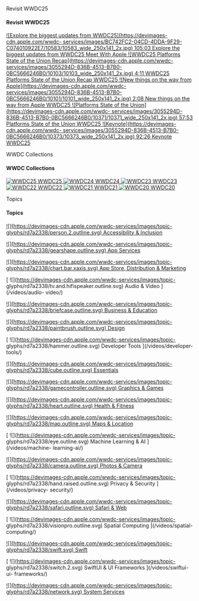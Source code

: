 Revisit WWDC25

#### Revisit WWDC25

[ ![Explore the biggest updates from WWDC25](https://devimages-
cdn.apple.com/wwdc-
services/images/BC742FC2-04CD-4DDA-9F29-C074010922E7/10583/10583_wide_250x141_2x.jpg)
105:03 Explore the biggest updates from WWDC25 Meet With Apple
](/videos/play/meet-with-apple/201/) [ ![WWDC25 Platforms State of the Union
Recap](https://devimages-cdn.apple.com/wwdc-
services/images/3055294D-836B-4513-B7B0-0BC5666246B0/10103/10103_wide_250x141_2x.jpg)
4:11 WWDC25 Platforms State of the Union Recap WWDC25
](/videos/play/wwdc2025/367/) [ ![New things on the way from
Apple](https://devimages-cdn.apple.com/wwdc-
services/images/3055294D-836B-4513-B7B0-0BC5666246B0/10101/10101_wide_250x141_2x.jpg)
2:08 New things on the way from Apple WWDC25 ](/videos/play/wwdc2025/365/) [
![Platforms State of the Union](https://devimages-cdn.apple.com/wwdc-
services/images/3055294D-836B-4513-B7B0-0BC5666246B0/10371/10371_wide_250x141_2x.jpg)
57:53 Platforms State of the Union WWDC25 ](/videos/play/wwdc2025/102/) [
![Keynote](https://devimages-cdn.apple.com/wwdc-
services/images/3055294D-836B-4513-B7B0-0BC5666246B0/10373/10373_wide_250x141_2x.jpg)
92:26 Keynote WWDC25 ](/videos/play/wwdc2025/101/)

WWDC Collections

#### WWDC Collections

[ ![WWDC25](/videos/images/home/wwdc25.jpg) WWDC25 ](/videos/wwdc2025/) [
![WWDC24](/videos/images/home/wwdc24.jpg) WWDC24 ](/videos/wwdc2024/) [
![WWDC23](/videos/images/home/wwdc23.jpg) WWDC23 ](/videos/wwdc2023/) [
![WWDC22](/videos/images/home/wwdc22.jpg) WWDC22 ](/videos/wwdc2022/) [
![WWDC21](/videos/images/home/wwdc21.jpg) WWDC21 ](/videos/wwdc2021/) [
![WWDC20](/videos/images/home/wwdc20.jpg) WWDC20 ](/videos/wwdc2020/)

Topics

#### Topics

[ ![](https://devimages-cdn.apple.com/wwdc-services/images/topic-
glyphs/rd7a2338/person.2.outline.svg) Accessibility & Inclusion
](/videos/accessibility-inclusion/)

[ ![](https://devimages-cdn.apple.com/wwdc-services/images/topic-
glyphs/rd7a2338/gearshape.outline.svg) App Services ](/videos/app-services/)

[ ![](https://devimages-cdn.apple.com/wwdc-services/images/topic-
glyphs/rd7a2338/chart.bar.xaxis.svg) App Store, Distribution & Marketing
](/videos/app-store-distribution-marketing/)

[ ![](https://devimages-cdn.apple.com/wwdc-services/images/topic-
glyphs/rd7a2338/tv.and.hifispeaker.outline.svg) Audio & Video ](/videos/audio-
video/)

[ ![](https://devimages-cdn.apple.com/wwdc-services/images/topic-
glyphs/rd7a2338/briefcase.outline.svg) Business & Education
](/videos/business-education/)

[ ![](https://devimages-cdn.apple.com/wwdc-services/images/topic-
glyphs/rd7a2338/paintbrush.outline.svg) Design ](/videos/design/)

[ ![](https://devimages-cdn.apple.com/wwdc-services/images/topic-
glyphs/rd7a2338/hammer.outline.svg) Developer Tools ](/videos/developer-
tools/)

[ ![](https://devimages-cdn.apple.com/wwdc-services/images/topic-
glyphs/rd7a2338/cube.outline.svg) Essentials ](/videos/essentials/)

[ ![](https://devimages-cdn.apple.com/wwdc-services/images/topic-
glyphs/rd7a2338/gamecontroller.outline.svg) Graphics & Games
](/videos/graphics-games/)

[ ![](https://devimages-cdn.apple.com/wwdc-services/images/topic-
glyphs/rd7a2338/heart.outline.svg) Health & Fitness ](/videos/health-fitness/)

[ ![](https://devimages-cdn.apple.com/wwdc-services/images/topic-
glyphs/rd7a2338/map.outline.svg) Maps & Location ](/videos/maps-location/)

[ ![](https://devimages-cdn.apple.com/wwdc-services/images/topic-
glyphs/rd7a2338/eye.outline.svg) Machine Learning & AI ](/videos/machine-
learning-ai/)

[ ![](https://devimages-cdn.apple.com/wwdc-services/images/topic-
glyphs/rd7a2338/camera.outline.svg) Photos & Camera ](/videos/photos-camera/)

[ ![](https://devimages-cdn.apple.com/wwdc-services/images/topic-
glyphs/rd7a2338/hand.raised.outline.svg) Privacy & Security ](/videos/privacy-
security/)

[ ![](https://devimages-cdn.apple.com/wwdc-services/images/topic-
glyphs/rd7a2338/safari.outline.svg) Safari & Web ](/videos/safari-web/)

[ ![](https://devimages-cdn.apple.com/wwdc-services/images/topic-
glyphs/rd7a2338/visionpro.outline.svg) Spatial Computing ](/videos/spatial-
computing/)

[ ![](https://devimages-cdn.apple.com/wwdc-services/images/topic-
glyphs/rd7a2338/swift.svg) Swift ](/videos/swift/)

[ ![](https://devimages-cdn.apple.com/wwdc-services/images/topic-
glyphs/rd7a2338/switch.2.svg) SwiftUI & UI Frameworks ](/videos/swiftui-ui-
frameworks/)

[ ![](https://devimages-cdn.apple.com/wwdc-services/images/topic-
glyphs/rd7a2338/network.svg) System Services ](/videos/system-services/)

